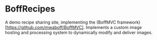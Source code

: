 # BoffRecipes

A demo recipe sharing site, implementing the (BoffMVC framework)[https://github.com/mwaboff/BoffMVC]. Implements a custom image hosting and processing system to dynamically modify and deliver images.